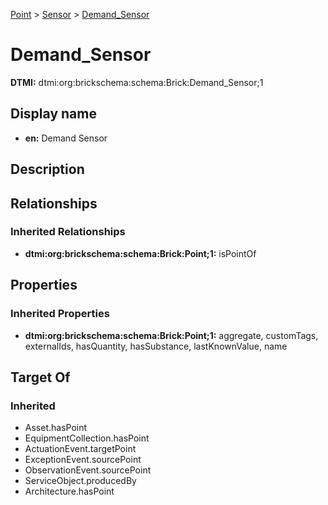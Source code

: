 [Point](../../Point.md) > [Sensor](../Sensor.md) > [Demand_Sensor](.)
# Demand_Sensor
**DTMI:** dtmi:org:brickschema:schema:Brick:Demand_Sensor;1
## Display name
- **en:** Demand Sensor
## Description
## Relationships
### Inherited Relationships
* **dtmi:org:brickschema:schema:Brick:Point;1:** isPointOf
## Properties
### Inherited Properties
* **dtmi:org:brickschema:schema:Brick:Point;1:** aggregate, customTags, externalIds, hasQuantity, hasSubstance, lastKnownValue, name
## Target Of
### Inherited
* Asset.hasPoint
* EquipmentCollection.hasPoint
* ActuationEvent.targetPoint
* ExceptionEvent.sourcePoint
* ObservationEvent.sourcePoint
* ServiceObject.producedBy
* Architecture.hasPoint

